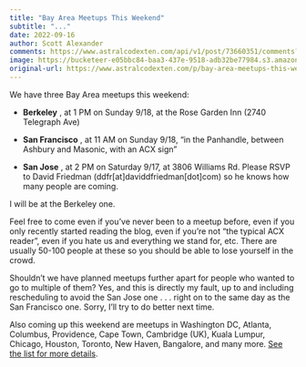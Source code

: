 ```yaml
---
title: "Bay Area Meetups This Weekend"
subtitle: "..."
date: 2022-09-16
author: Scott Alexander
comments: https://www.astralcodexten.com/api/v1/post/73660351/comments?&all_comments=true
image: https://bucketeer-e05bbc84-baa3-437e-9518-adb32be77984.s3.amazonaws.com/public/images/a9a4a438-5dff-49a2-9cdb-5ecee76a0600_1008x758.webp
original-url: https://www.astralcodexten.com/p/bay-area-meetups-this-weekend
---
```

We have three Bay Area meetups this weekend:

  * **Berkeley** , at 1 PM on Sunday 9/18, at the Rose Garden Inn (2740 Telegraph Ave)

  * **San Francisco** , at 11 AM on Sunday 9/18, “in the Panhandle, between Ashbury and Masonic, with an ACX sign”

  * **San Jose** , at 2 PM on Saturday 9/17, at 3806 Williams Rd. Please RSVP to David Friedman (ddfr[at]daviddfriedman[dot]com) so he knows how many people are coming.




I will be at the Berkeley one.

Feel free to come even if you’ve never been to a meetup before, even if you only recently started reading the blog, even if you’re not “the typical ACX reader”, even if you hate us and everything we stand for, etc. There are usually 50-100 people at these so you should be able to lose yourself in the crowd.

Shouldn’t we have planned meetups further apart for people who wanted to go to multiple of them? Yes, and this is directly my fault, up to and including rescheduling to avoid the San Jose one . . . right on to the same day as the San Francisco one. Sorry, I’ll try to do better next time.

Also coming up this weekend are meetups in Washington DC, Atlanta, Columbus, Providence, Cape Town, Cambridge (UK), Kuala Lumpur, Chicago, Houston, Toronto, New Haven, Bangalore, and many more. [See the list for more details](https://astralcodexten.substack.com/p/meetups-everywhere-2022-times-and).
